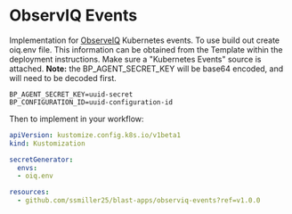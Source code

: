 # ObservIQ Events

Implementation for [ObserveIQ](https://observiqlabs.com/) Kubernetes events.  To use build out create oiq.env file.  This information can be obtained from the Template within the deployment instructions.  Make sure a "Kubernetes Events" source is attached.  **Note:** the BP_AGENT_SECRET_KEY will be base64 encoded, and will need to be decoded first.

```text
BP_AGENT_SECRET_KEY=uuid-secret
BP_CONFIGURATION_ID=uuid-configuration-id
```

Then to implement in your workflow:

```yaml
apiVersion: kustomize.config.k8s.io/v1beta1
kind: Kustomization

secretGenerator:
  envs:
  - oiq.env

resources:
  - github.com/ssmiller25/blast-apps/observiq-events?ref=v1.0.0
```